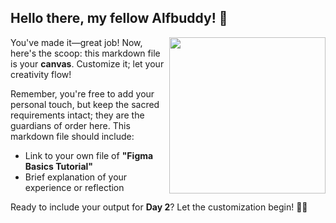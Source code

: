 ## Hello there, my fellow Alfbuddy! 💖

<img align="right" width="250px" src="https://github.com/xialuna/30-Days-of-UI-UX/assets/95476379/9372583d-0554-4b2e-b360-945aa8ec5444">

You've made it—great job! Now, here's the scoop: this markdown file is your **canvas**. Customize it; let your creativity flow!

Remember, you're free to add your personal touch, but keep the sacred requirements intact; they are the guardians of order here. This markdown file should include:
- Link to your own file of **"Figma Basics Tutorial"**
- Brief explanation of your experience or reflection

Ready to include your output for **Day 2**? Let the customization begin! 🚀✨

<!-- You may now delete and modify the content of this file -->